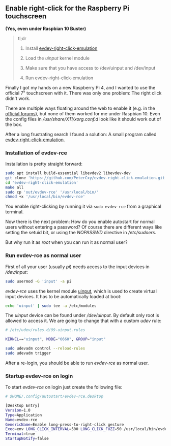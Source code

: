 ## Enable right-click for the Raspberry Pi touchscreen

**(Yes, even under Raspbian 10 Buster)**
> tl;dr
>
> 1. Install [evdev-right-click-emulation](https://github.com/PeterCxy/evdev-right-click-emulation)
>
> 2. Load the *uinput* kernel module
>
> 3. Make sure that you have access to /dev/uinput and /dev/input
>
> 4. Run evdev-right-click-emulation

<summary>
Finally I got my hands on a new Raspberry Pi 4, and I wanted to use the official 7" touchscreen with it. There was only one problem: The right click didn't work.

There are multiple ways floating around the web to enable it (e.g. in the [official forums][1]), but none of them worked for me under Raspbian 10.
Even the config files in */usr/share/X11/xorg.conf.d* look like it should work out of the box.

After a long frustrating search I found a solution: 
A small program called [evdev-right-click-emulation][2].
</summary>

[1]: https://www.raspberrypi.org/forums/viewtopic.php?t=138575
[2]: https://github.com/PeterCxy/evdev-right-click-emulation

### Installation of evdev-rce
Installation is pretty straight forward:

~~~sh
sudo apt install build-essential libevdev2 libevdev-dev
git clone 'https://github.com/PeterCxy/evdev-right-click-emulation.git'
cd 'evdev-right-click-emulation'
make all
sudo cp 'out/evdev-rce' '/usr/local/bin/'
chmod +x '/usr/local/bin/evdev-rce'
~~~

You enable right-clicking by running it via `sudo evdev-rce` from a graphical terminal.

Now there is the next problem: How do you enable autostart for normal users without entering a password? 
Of course there are different ways like setting the setuid bit, or using the *NOPASSWD* directive in */etc/sudoers*.

But why run it as *root* when you can run it as normal user?

### Run evdev-rce as normal user 
First of all your user (usually *pi*) needs access to the input devices in */dev/input*:

~~~sh
sudo usermod -G 'input' -a pi
~~~

*evdev-rce* uses the kernel module [uinput](https://www.kernel.org/doc/html/latest/input/uinput.html), which is used to create virtual input devices. It has to be automatically loaded at boot:
~~~sh
echo 'uinput' | sudo tee -a /etc/modules
~~~

The *uinput* device can be found under */dev/uinput*. By default only root is allowed to access it. We are going to change that with a custom *udev* rule:

~~~sh
# /etc/udev/rules.d/99-uinput.rules

KERNEL=="uinput", MODE="0660", GROUP="input"
~~~

~~~sh
sudo udevadm control --reload-rules
sudo udevadm trigger
~~~

After a re-login, you should be able to run *evdev-rce* as normal user.

### Startup evdev-rce on login
To start *evdev-rce* on login just create the following file:
~~~sh
# $HOME/.config/autostart/evdev-rce.desktop

[Desktop Entry]
Version=1.0
Type=Application
Name=evdev-rce
GenericName=Enable long-press-to-right-click gesture
Exec=env LONG_CLICK_INTERVAL=500 LONG_CLICK_FUZZ=50 /usr/local/bin/evdev-rce
Terminal=true
StartupNotify=false
~~~
